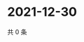 # 2021-12-30

共 0 条

<!-- BEGIN WEIBO -->
<!-- 最后更新时间 Thu Dec 30 2021 15:12:03 GMT+0800 (China Standard Time) -->

<!-- END WEIBO -->
